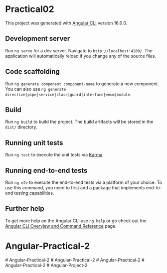 # Practical02

This project was generated with [Angular CLI](https://github.com/angular/angular-cli) version 16.0.0.

## Development server

Run `ng serve` for a dev server. Navigate to `http://localhost:4200/`. The application will automatically reload if you change any of the source files.

## Code scaffolding

Run `ng generate component component-name` to generate a new component. You can also use `ng generate directive|pipe|service|class|guard|interface|enum|module`.

## Build

Run `ng build` to build the project. The build artifacts will be stored in the `dist/` directory.

## Running unit tests

Run `ng test` to execute the unit tests via [Karma](https://karma-runner.github.io).

## Running end-to-end tests

Run `ng e2e` to execute the end-to-end tests via a platform of your choice. To use this command, you need to first add a package that implements end-to-end testing capabilities.

## Further help

To get more help on the Angular CLI use `ng help` or go check out the [Angular CLI Overview and Command Reference](https://angular.io/cli) page.
# Angular-Practical-2
#   A n g u l a r - P r a c t i c a l - 2  
 #   A n g u l a r - P r a c t i c a l - 2  
 #   A n g u l a r - P r a c t i c a l - 2  
 #   A n g u l a r - P r a c t i c a l - 2  
 #   A n g u l a r - P r o j e c t - 2  
 